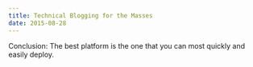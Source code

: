 ```yaml
---
title: Technical Blogging for the Masses
date: 2015-08-28
---
```


Conclusion: The best platform is the one that you can most quickly and easily deploy.

